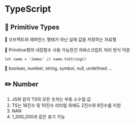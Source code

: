 # TypeScript


## :triangular_flag_on_post: Primitive Types

:small_blue_diamond: 오브젝트와 레퍼런스 형태가 아닌 실제 값을 저장하는 자료형

:small_blue_diamond: Primitive형의 내장함수 사용 가능한건 자바스크립트 처리 방식 덕분

```
let name = 'James' // name.toString()
```

:small_blue_diamond: boolean, number, string, symbol, null, undefined ...

## :pencil2: Number

1. JS와 같이 TS의 모든 숫자는 부동 소수점 값
2. TS는 16진수 및 10진수 리터럴 외에도 2진수와 8진수를 지원
3. NAN
4. 1_000_000과 같은 표기 가능